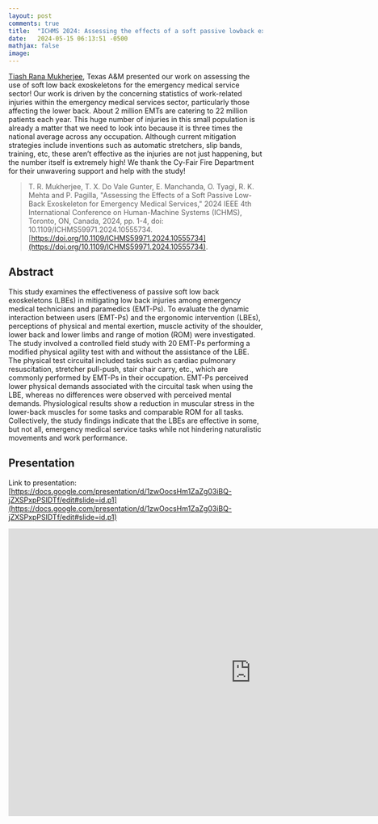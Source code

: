 ```yaml
---
layout: post
comments: true
title:  "ICHMS 2024: Assessing the effects of a soft passive lowback exoskeleton for emergency medical services"
date:   2024-05-15 06:13:51 -0500
mathjax: false
image: 
---
```


<a href="https://sites.google.com/tamu.edu/tiash-rm">Tiash Rana Mukherjee</a>, Texas A&M presented our work on assessing the use of soft low back exoskeletons for the emergency medical service sector! Our work is driven by the concerning statistics of work-related injuries within the emergency medical services sector, particularly those affecting the lower back. About 2 million EMTs are catering to 22 million patients each year. This huge number of injuries in this small population is already a matter that we need to look into because it is three times the national average across any occupation. Although current mitigation strategies include inventions such as automatic stretchers, slip bands, training, etc, these aren’t effective as the injuries are not just happening, but the number itself is extremely high! We thank the Cy-Fair Fire Department for their unwavering support and help with the study! 

>T. R. Mukherjee, T. X. Do Vale Gunter, E. Manchanda, O. Tyagi, R. K. Mehta and P. Pagilla, "Assessing the Effects of a Soft Passive Low-Back Exoskeleton for Emergency Medical Services," 2024 IEEE 4th International Conference on Human-Machine Systems (ICHMS), Toronto, ON, Canada, 2024, pp. 1-4, doi: 10.1109/ICHMS59971.2024.10555734. [https://doi.org/10.1109/ICHMS59971.2024.10555734](https://doi.org/10.1109/ICHMS59971.2024.10555734).

## Abstract
This study examines the effectiveness of passive soft low back exoskeletons (LBEs) in mitigating low back injuries among emergency medical technicians and paramedics (EMT-Ps). To evaluate the dynamic interaction between users (EMT-Ps) and the ergonomic intervention (LBEs), perceptions of physical and mental exertion, muscle activity of the shoulder, lower back and lower limbs and range of motion (ROM) were investigated. The study involved a controlled field study with 20 EMT-Ps performing a modified physical agility test with and without the assistance of the LBE. The physical test circuital included tasks such as cardiac pulmonary resuscitation, stretcher pull-push, stair chair carry, etc., which are commonly performed by EMT-Ps in their occupation. EMT-Ps perceived lower physical demands associated with the circuital task when using the LBE, whereas no differences were observed with perceived mental demands. Physiological results show a reduction in muscular stress in the lower-back muscles for some tasks and comparable ROM for all tasks. Collectively, the study findings indicate that the LBEs are effective in some, but not all, emergency medical service tasks while not hindering naturalistic movements and work performance.

## Presentation

Link to presentation: [https://docs.google.com/presentation/d/1zwOocsHm1ZaZg03iBQ-jZXSPxpPSIDTf/edit#slide=id.p1](https://docs.google.com/presentation/d/1zwOocsHm1ZaZg03iBQ-jZXSPxpPSIDTf/edit#slide=id.p1)

<!-- create embed -->
<iframe src="https://docs.google.com/presentation/d/e/2PACX-1vSYJKPs-nWLey9E47c2pEa75yJumj9v_hipRIHO7rqsVR_rVp-MWwOXJhvGOjjaEg/embed?start=true&loop=false&delayms=3000" frameborder="0" width="960" height="569" allowfullscreen="true" mozallowfullscreen="true" webkitallowfullscreen="true"></iframe>